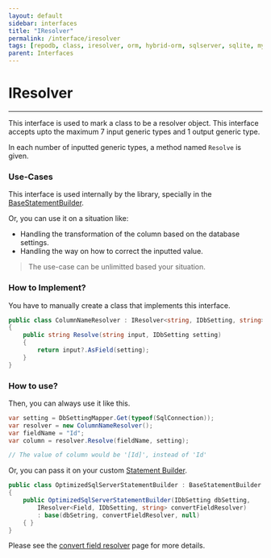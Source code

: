 ```yaml
---
layout: default
sidebar: interfaces
title: "IResolver"
permalink: /interface/iresolver
tags: [repodb, class, iresolver, orm, hybrid-orm, sqlserver, sqlite, mysql, postgresql]
parent: Interfaces
---
```


# IResolver

---

This interface is used to mark a class to be a resolver object. This interface accepts upto the maximum 7 input generic types and 1 output generic type.

In each number of inputted generic types, a method named `Resolve` is given.

### Use-Cases

This interface is used internally by the library, specially in the [BaseStatementBuilder](/class/basestatementbuilder).

Or, you can use it on a situation like:

- Handling the transformation of the column based on the database settings.
- Handling the way on how to correct the inputted value.
  
> The use-case can be unlimitted based your situation.

### How to Implement?

You have to manually create a class that implements this interface.

```csharp
public class ColumnNameResolver : IResolver<string, IDbSetting, string>
{
    public string Resolve(string input, IDbSetting setting)
    {
        return input?.AsField(setting);
    }
}
```

### How to use?

Then, you can always use it like this.

```csharp
var setting = DbSettingMapper.Get(typeof(SqlConnection));
var resolver = new ColumnNameResolver();
var fieldName = "Id";
var column = resolver.Resolve(fieldName, setting);

// The value of column would be '[Id]', instead of 'Id'
```

Or, you can pass it on your custom [Statement Builder](/extensibility/statementbuilder).

```csharp
public class OptimizedSqlServerStatementBuilder : BaseStatementBuilder
{
    public OptimizedSqlServerStatementBuilder(IDbSetting dbSetting,
        IResolver<Field, IDbSetting, string> convertFieldResolver)
        : base(dbSetring, convertFieldResolver, null)
    { }
}
```

Please see the [convert field resolver](/extensibility/convertfieldresolver) page for more details.